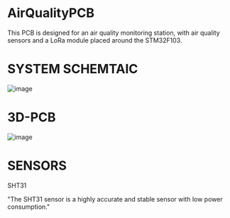# AirQualityPCB
This PCB is designed for an air quality monitoring station, with air quality sensors and a LoRa module placed around the STM32F103.
# SYSTEM SCHEMTAIC
![image](https://github.com/user-attachments/assets/5f64dab5-6f53-4f6f-a770-6e3810ecd43c)
# 3D-PCB
![image](https://github.com/user-attachments/assets/6b47943f-e7ff-4c5b-8434-3a541b901fd1)

 # SENSORS

SHT31 

"The SHT31 sensor is a highly accurate and stable sensor with low power consumption."

